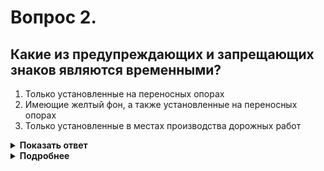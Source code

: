 # Вопрос 2.

## Какие из предупреждающих и запрещающих знаков являются временными?

1. Только установленные на переносных опорах
2. Имеющие желтый фон, а также установленные на переносных опорах
3. Только установленные в местах производства дорожных работ

<details>
<summary><b>Показать ответ</b></summary>
Правильный ответ: 2
</details>
<details>
<summary><b>Подробнее</b></summary>
Желтый фон на предупреждающих и запрещающих знаках, означает, что эти знаки являются временными. Временными являются и знаки, установленные на переносных опорах. (Дорожные знаки)
</details>